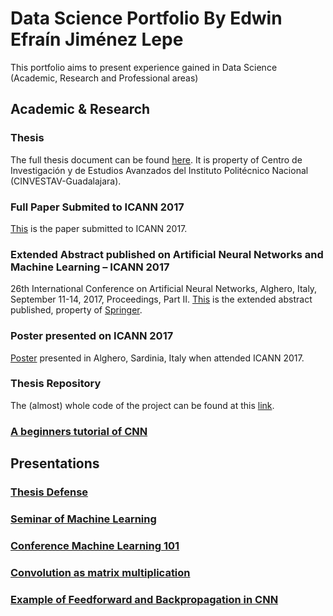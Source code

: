 # Data Science Portfolio By Edwin Efraín Jiménez Lepe
This portfolio aims to present experience gained in Data Science (Academic, Research and Professional areas)

## Academic & Research

### Thesis
The full thesis document can be found [here](https://github.com/lepe92/Edwin.github.io/blob/master/AcademicAndResearch/thesis.pdf). It is property of Centro de Investigación y de Estudios Avanzados del Instituto Politécnico Nacional (CINVESTAV-Guadalajara).

### Full Paper Submited to ICANN 2017 
[This](https://github.com/lepe92/Edwin.github.io/blob/master/AcademicAndResearch/DRHN_full_paper.pdf) is the paper submitted to ICANN 2017.

### Extended Abstract published on Artificial Neural Networks and Machine Learning – ICANN 2017
26th International Conference on Artificial Neural Networks, Alghero, Italy, September 11-14, 2017, Proceedings, Part II.
[This](https://github.com/lepe92/Edwin.github.io/blob/master/AcademicAndResearch/DRHN_extended_abstract.pdf) is the extended abstract published, property of [Springer](https://doi.org/10.1007/978-3-319-68612-7).

### Poster presented on ICANN 2017
[Poster](https://github.com/lepe92/Edwin.github.io/blob/master/AcademicAndResearch/ICANN_poster.pdf) presented in Alghero, Sardinia, Italy when attended ICANN 2017.

### Thesis Repository
The (almost) whole code of the project can be found at this [link](https://github.com/lepe92/DRHN).

### [A beginners tutorial of CNN](https://github.com/lepe92/Edwin.github.io/blob/master/AcademicAndResearch/cnn%20tutorial.pdf)

## Presentations

### [Thesis Defense](https://www.slideshare.net/EdwinEfranJimnezLepe/deep-residual-hashing-neural-network-for-image-retrieval-81481601)

### [Seminar of Machine Learning](https://www.slideshare.net/EdwinEfranJimnezLepe/machine-learning-seminar-106904125)

### [Conference Machine Learning 101](https://www.slideshare.net/EdwinEfranJimnezLepe/machine-learning-101-81025218)

### [Convolution as matrix multiplication](https://www.slideshare.net/EdwinEfranJimnezLepe/convolution-as-matrix-multiplication)

### [Example of Feedforward and Backpropagation in CNN](https://www.slideshare.net/EdwinEfranJimnezLepe/example-feedforward-backpropagation)
